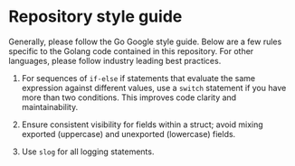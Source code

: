 # Repository style guide

Generally, please follow the Go Google style guide. Below are a few rules specific to the Golang
code contained in this repository. For other languages, please follow industry leading best practices.

1. For sequences of `if-else` if statements that evaluate the same expression against different values, use
   a `switch` statement if you have more than two conditions. This improves code clarity and maintainability.

2. Ensure consistent visibility for fields within a struct; avoid mixing exported (uppercase) and
   unexported (lowercase) fields.

3. Use `slog` for all logging statements.
